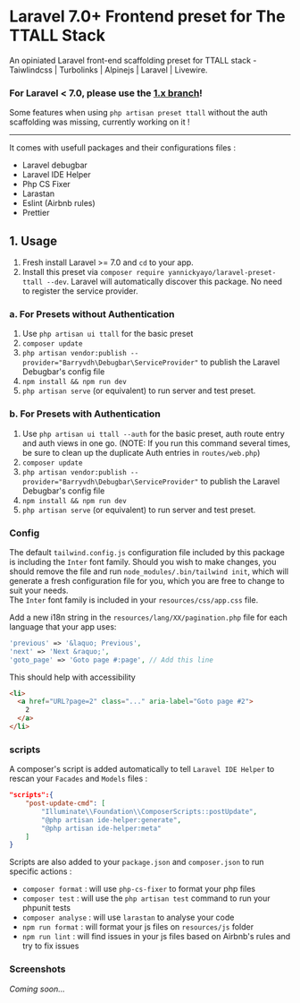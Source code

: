# Laravel 7.0+ Frontend preset for The TTALL Stack

An opiniated Laravel front-end scaffolding preset for TTALL stack - Taiwlindcss | Turbolinks | Alpinejs | Laravel | Livewire.
<br>

### For Laravel < 7.0, please use the [1.x branch](https://github.com/YannickYayo/laravel-preset-ttall/tree/1.x)!

Some features when using `php artisan preset ttall` without the auth scaffolding was missing, currently working on it !

<hr>

It comes with usefull packages and their configurations files :

- Laravel debugbar
- Laravel IDE Helper
- Php CS Fixer
- Larastan
- Eslint (Airbnb rules)
- Prettier

## 1. Usage

1. Fresh install Laravel >= 7.0 and `cd` to your app.
2. Install this preset via `composer require yannickyayo/laravel-preset-ttall --dev`. Laravel will automatically discover this package. No need to register the service provider.

### a. For Presets without Authentication

1. Use `php artisan ui ttall` for the basic preset
2. `composer update`
3. `php artisan vendor:publish --provider="Barryvdh\Debugbar\ServiceProvider"` to publish the Laravel Debugbar's config file
4. `npm install && npm run dev`
5. `php artisan serve` (or equivalent) to run server and test preset.

### b. For Presets with Authentication

1. Use `php artisan ui ttall --auth` for the basic preset, auth route entry and auth views in one go. (NOTE: If you run this command several times, be sure to clean up the duplicate Auth entries in `routes/web.php`)
2. `composer update`
3. `php artisan vendor:publish --provider="Barryvdh\Debugbar\ServiceProvider"` to publish the Laravel Debugbar's config file
4. `npm install && npm run dev`
5. `php artisan serve` (or equivalent) to run server and test preset.

### Config

The default `tailwind.config.js` configuration file included by this package is including the `Inter` font family. Should you wish to make changes, you should remove the file and run `node_modules/.bin/tailwind init`, which will generate a fresh configuration file for you, which you are free to change to suit your needs.<br>
The `Inter` font family is included in your `resources/css/app.css` file.

Add a new i18n string in the `resources/lang/XX/pagination.php` file for each language that your app uses:

```php
'previous' => '&laquo; Previous',
'next' => 'Next &raquo;',
'goto_page' => 'Goto page #:page', // Add this line
```

This should help with accessibility

```html
<li>
  <a href="URL?page=2" class="..." aria-label="Goto page #2">
    2
  </a>
</li>
```

### scripts

A composer's script is added automatically to tell `Laravel IDE Helper` to rescan your `Facades` and `Models` files :

```json
"scripts":{
    "post-update-cmd": [
        "Illuminate\\Foundation\\ComposerScripts::postUpdate",
        "@php artisan ide-helper:generate",
        "@php artisan ide-helper:meta"
    ]
}
```

Scripts are also added to your `package.json` and `composer.json` to run specific actions :

- `composer format` : will use `php-cs-fixer` to format your php files
- `composer test` : will use the `php artisan test` command to run your phpunit tests
- `composer analyse` : will use `larastan` to analyse your code
- `npm run format` : will format your js files on `resources/js` folder
- `npm run lint` : will find issues in your js files based on Airbnb's rules and try to fix issues

### Screenshots

_Coming soon..._

